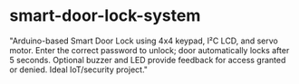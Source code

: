 # smart-door-lock-system
"Arduino-based Smart Door Lock using 4x4 keypad, I²C LCD, and servo motor. Enter the correct password to unlock; door automatically locks after 5 seconds. Optional buzzer and LED provide feedback for access granted or denied. Ideal IoT/security project."
